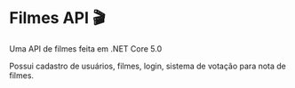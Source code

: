 # Filmes API 🎬
Uma API de filmes feita em .NET Core 5.0

Possui cadastro de usuários, filmes, login, sistema de votação para nota de filmes.
